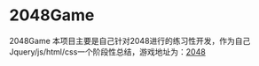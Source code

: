 # 2048Game
2048Game
本项目主要是自己针对2048进行的练习性开发，作为自己Jquery/js/html/css一个阶段性总结，游戏地址为：[2048](https://github.com/luguodong910208/2048Game/)
